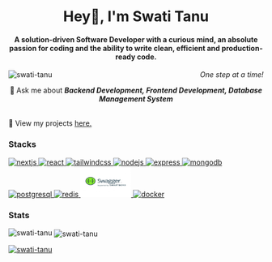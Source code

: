 <h1 align="center">Hey👋, I'm Swati Tanu</h1>
<h4 align="center">A solution-driven Software Developer with a curious mind, an absolute passion for coding and the ability to write clean, efficient and production-ready code.</h4>

<div>
<img align="left" src="https://komarev.com/ghpvc/?username=swati-tanu&label=Profile%20views&color=0e75b6&style=flat" alt="swati-tanu" /> 
<p align="right"><i>One step at a time!</i></p>
</div>

<p align="center">
🌱 Ask me about <b><i>Backend Development, Frontend Development, Database Management System</i></b>
</p>
<br>
📓 View my projects <a target="_blank" href="https://swati-tanu.github.io/">here.</a>

<h3 align="left">Stacks</h3>
<a href="https://nextjs.org/" target="_blank" rel="noreferrer"> <img src="https://www.vectorlogo.zone/logos/nextjs/nextjs-ar21~bgwhite.svg" alt="nextjs"/>  </a>
<a href="https://react.dev/" target="_blank" rel="noreferrer"> <img src="https://www.vectorlogo.zone/logos/reactjs/reactjs-ar21~bgwhite.svg" alt="react"/>  </a>
<a href="https://tailwindcss.com/" target="_blank" rel="noreferrer"> <img src="https://www.vectorlogo.zone/logos/tailwindcss/tailwindcss-ar21~bgwhite.svg" alt="tailwindcss"/> </a>
<a href="https://nodejs.org" target="_blank" rel="noreferrer"> <img src="https://www.vectorlogo.zone/logos/nodejs/nodejs-ar21~bgwhite.svg" alt="nodejs"/> </a>
<a href="https://expressjs.com" target="_blank" rel="noreferrer"> <img src="https://www.vectorlogo.zone/logos/expressjs/expressjs-ar21~bgwhite.svg" alt="express"/> </a>
<a href="https://www.mongodb.com/" target="_blank" rel="noreferrer"> <img src="https://www.vectorlogo.zone/logos/mongodb/mongodb-ar21~bgwhite.svg" alt="mongodb"/> </a>
<a href="https://www.postgresql.org/" target="_blank" rel="noreferrer"> <img src="https://www.vectorlogo.zone/logos/postgresql/postgresql-ar21~bgwhite.svg" alt="postgresql"/>  </a>
<a href="https://redis.io/" target="_blank" rel="noreferrer"> <img src="https://www.vectorlogo.zone/logos/redis/redis-ar21~bgwhite.svg" alt="redis"/>  </a>
<a href="https://swagger.io/" target="_blank" rel="noreferrer"> <img src="/swagger6360.jpg" alt="swagger" width="100" height="60"/> </a>
<a href="https://www.docker.com/" target="_blank" rel="noreferrer"> <img src="https://www.vectorlogo.zone/logos/docker/docker-ar21~bgwhite.svg" alt="docker"/> </a>
</p>

<h3 align="left">Stats</h3>
<p><img align="left" src="https://github-readme-stats.vercel.app/api/top-langs?username=swati-tanu&show_icons=true&locale=en&layout=compact" alt="swati-tanu" /></p>
<p>&nbsp;<img align="center" src="https://github-readme-stats.vercel.app/api?username=swati-tanu&show_icons=true&locale=en" alt="swati-tanu" /></p>
<p align="left"> <a href="https://github.com/ryo-ma/github-profile-trophy"><img src="https://github-profile-trophy.vercel.app/?username=swati-tanu" alt="swati-tanu" /></a> </p>
